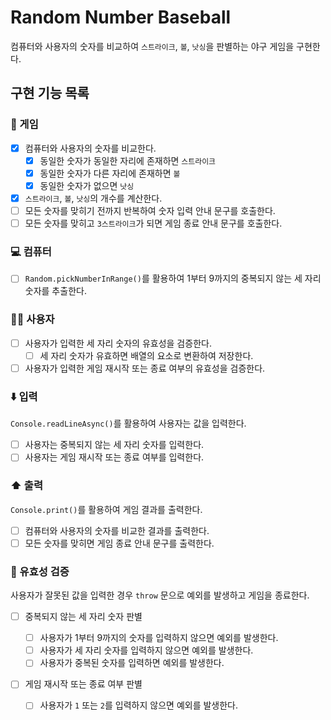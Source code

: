 # Random Number Baseball

컴퓨터와 사용자의 숫자를 비교하여 `스트라이크`, `볼`, `낫싱`을 판별하는 야구 게임을 구현한다.

## 구현 기능 목록

### 🎰 게임

- [x] 컴퓨터와 사용자의 숫자를 비교한다.
  - [x] 동일한 숫자가 동일한 자리에 존재하면 `스트라이크`
  - [x] 동일한 숫자가 다른 자리에 존재하면 `볼`
  - [x] 동일한 숫자가 없으면 `낫싱`
- [x] `스트라이크`, `볼`, `낫싱`의 개수를 계산한다.
- [ ] 모든 숫자를 맞히기 전까지 반복하여 숫자 입력 안내 문구를 호출한다.
- [ ] 모든 숫자를 맞히고 `3스트라이크`가 되면 게임 종료 안내 문구를 호출한다.

### 💻 컴퓨터

- [ ] `Random.pickNumberInRange()`를 활용하여 1부터 9까지의 중복되지 않는 세 자리 숫자를 추출한다.

### 🙋‍♀️ 사용자

- [ ] 사용자가 입력한 세 자리 숫자의 유효성을 검증한다.
  - [ ] 세 자리 숫자가 유효하면 배열의 요소로 변환하여 저장한다.
- [ ] 사용자가 입력한 게임 재시작 또는 종료 여부의 유효성을 검증한다.

### ⬇️ 입력

`Console.readLineAsync()`를 활용하여 사용자는 값을 입력한다.

- [ ] 사용자는 중복되지 않는 세 자리 숫자를 입력한다.
- [ ] 사용자는 게임 재시작 또는 종료 여부를 입력한다.

### ⬆️ 출력

`Console.print()`를 활용하여 게임 결과를 출력한다.

- [ ] 컴퓨터와 사용자의 숫자를 비교한 결과를 출력한다.
- [ ] 모든 숫자를 맞히면 게임 종료 안내 문구를 출력한다.

### 🐛 유효성 검증

사용자가 잘못된 값을 입력한 경우 `throw` 문으로 예외를 발생하고 게임을 종료한다.

- [ ] 중복되지 않는 세 자리 숫자 판별

  - [ ] 사용자가 1부터 9까지의 숫자를 입력하지 않으면 예외를 발생한다.
  - [ ] 사용자가 세 자리 숫자를 입력하지 않으면 예외를 발생한다.
  - [ ] 사용자가 중복된 숫자를 입력하면 예외를 발생한다.

- [ ] 게임 재시작 또는 종료 여부 판별
  - [ ] 사용자가 `1` 또는 `2`를 입력하지 않으면 예외를 발생한다.
